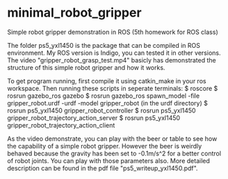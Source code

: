 # minimal_robot_gripper
Simple robot gripper demonstration in ROS (5th homework for ROS class)


The folder ps5_yxl1450 is the package that can be compiled in ROS environment. My ROS version is Indigo, you can tested it in other versions. The video "gripper_robot_grasp_test.mp4" basicly has demonstrated the structure of this simple robot gripper and how it works.


To get program running, first compile it using catkin_make in your ros workspace. Then running these scripts in seperate terminals:
  $ roscore
  $ rosrun gazebo_ros gazebo
  $ rosrun gazebo_ros spawn_model -file gripper_robot.urdf -urdf -model gripper_robot (in the urdf directory)
  $ rosrun ps5_yxl1450 gripper_robot_controller
  $ rosrun ps5_yxl1450 gripper_robot_trajectory_action_server
  $ rosrun ps5_yxl1450 gripper_robot_trajectory_action_client


As the video demonstrate, you can play with the beer or table to see how the capability of a simple robot gripper. However the beer is weirdly behaved because the gravity has been set to -0.1m/s^2 for a better control of robot joints. You can play with those parameters also. More detailed description can be found in the pdf file "ps5_writeup_yxl1450.pdf".

